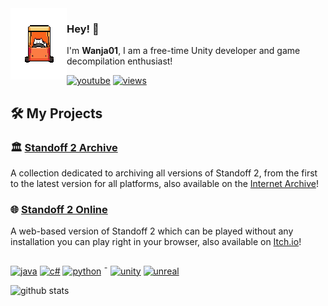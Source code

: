 <img align="left" src="https://raw.githubusercontent.com/Wanja01YT/Wanja01YT/main/cungadero3.gif">

### Hey! 👋
I'm **Wanja01**, I am a free-time Unity developer and game decompilation enthusiast!

[![youtube](https://img.shields.io/badge/YouTube-%23FF0000.svg?style=flat&logo=youtube&logoColor=white&)](https://www.youtube.com/@DastaliVseDS)
[![views](https://komarev.com/ghpvc/?username=wanja01yt&style=flat&color=313131&label=views&abbreviated=true)](https://github.com/wanja01yt)
<br>
## 🛠️ My Projects
### 🏛️ [Standoff 2 Archive](https://github.com/Wanja01YT/standoff2-archive)
A collection dedicated to archiving all versions of Standoff 2, from the first to the latest version for all platforms, also available on the [Internet Archive](https://archive.org/details/standoff-2-archive)!
### 🌐 [Standoff 2 Online](https://github.com/Wanja01YT/standoff2-online)
A web-based version of Standoff 2 which can be played without any installation you can play right in your browser, also available on [Itch.io](https://wanja01yt.itch.io/standoff2-online)!
##

[![java](https://img.shields.io/badge/java-%23ED8B00.svg?style=flat&logo=openjdk&logoColor=white)](https://www.java.com/en/) [![c#](https://img.shields.io/badge/c%23-%23239120.svg?style=flat&logo=csharp&logoColor=white)](https://learn.microsoft.com/en-us/dotnet/csharp/) [![python](https://img.shields.io/badge/python-3670A0?style=flat&logo=python&logoColor=ffdd54)](https://www.python.org/) ¯ [![unity](https://img.shields.io/badge/unity-%23000000.svg?style=flat&logo=unity&logoColor=white)](https://unity.com/) [![unreal](https://img.shields.io/badge/unreal-373737?logo=unrealengine&logoColor=white)](https://www.unrealengine.com/en-US)


![github stats](https://github-readme-stats.vercel.app/api?username=wanja01yt&show_icons=true)

